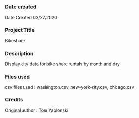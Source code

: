 ### Date created
Date Created 03/27/2020
### Project Title
Bikeshare

### Description
Display city data for bike share rentals by month and day

### Files used
csv files used : washington.csv, new-york-city.csv, chicago.csv

### Credits
Original author : Tom Yablonski

